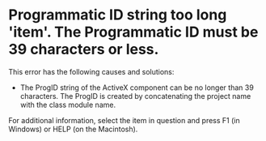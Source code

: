 
# Programmatic ID string too long 'item'. The Programmatic ID must be 39 characters or less.

This error has the following causes and solutions:



- The ProgID string of the ActiveX component can be no longer than 39 characters. The ProgID is created by concatenating the project name with the class module name.
    

For additional information, select the item in question and press F1 (in Windows) or HELP (on the Macintosh).
